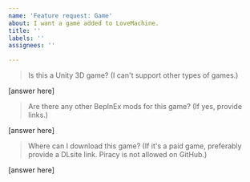 ```yaml
---
name: 'Feature request: Game'
about: I want a game added to LoveMachine.
title: ''
labels: ''
assignees: ''

---
```


> Is this a Unity 3D game? (I can't support other types of games.)

[answer here]

> Are there any other BepInEx mods for this game? (If yes, provide links.)

[answer here]

> Where can I download this game?
(If it's a paid game, preferably provide a DLsite link. Piracy is not allowed on GitHub.)

[answer here]
